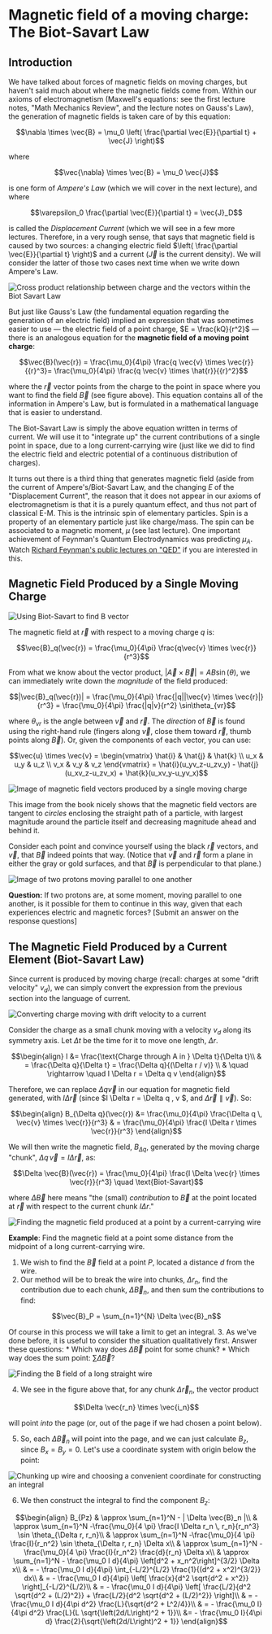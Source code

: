 # Magnetic field of a moving charge: The Biot-Savart Law

## Introduction

We have talked about forces of magnetic fields on moving charges, but haven't said much about where the magnetic fields come from. Within our axioms of electromagnetism (Maxwell's equations: see the first lecture notes, "Math Mechanics Review", and the lecture notes on Gauss's Law), the generation of magnetic fields is taken care of by this equation:
```math
\nabla \times \vec{B} = \mu_0 \left( \frac{\partial \vec{E}}{\partial t} + \vec{J} \right)
```
where
```math
\vec{\nabla} \times \vec{B} = \mu_0 \vec{J}
```
is one form of *Ampere's Law* (which we will cover in the next lecture), and where 
```math
\varepsilon_0 \frac{\partial \vec{E}}{\partial t} = \vec{J}_D
```
is called the *Displacement Current* (which we will see in a few more lectures. Therefore, in a very rough sense, that says that magnetic field is caused by two sources: a changing electric field $\left( \frac{\partial \vec{E}}{\partial t} \right)$ and a current $(\vec{J}$ is the current density). We will consider the latter of those two cases next time when we write down Ampere's Law.

![Cross product relationship between charge and the vectors within the Biot Savart Law](images/12_v-cross-r.png)

But just like Gauss's Law (the fundamental equation regarding the generation of an electric field) implied an expression that was sometimes easier to use — the electric field of a point charge, $E = \frac{kQ}{r^2}$ — there is an analogous equation for the **magnetic field of a moving point charge**:
```math
\vec{B}(\vec{r}) = \frac{\mu_0}{4\pi} \frac{q \vec{v} \times \vec{r}}{{r}^3}= \frac{\mu_0}{4\pi} \frac{q \vec{v} \times \hat{r}}{{r}^2}
```
where the $\vec{r}$ vector points from the charge to the point in space where you want to find the field $\vec{B}$ (see figure above). This equation contains all of the information in Ampere's Law, but is formulated in a mathematical language that is easier to understand.

The Biot-Savart Law is simply the above equation written in terms of current. We will use it to "integrate up" the current contributions of a single point in space, due to a long current-carrying wire (just like we did to find the electric field and electric potential of a continuous distribution of charges).

It turns out there is a third thing that generates magnetic field (aside from the current of Ampere's/Biot-Savart Law, and the changing $E$ of the "Displacement Current", the reason that it does not appear in our axioms of electromagnetism is that it is a purely quantum effect, and thus not part of classical E-M. This is the intrinsic spin of elementary particles. Spin is a property of an elementary particle just like charge/mass. The spin can be associated to a magnetic moment, $\mu$ (see last lecture). One important achievement of Feynman's Quantum Electrodynamics was predicting $\mu_A$.  Watch [Richard Feynman's public lectures on "QED"](http://www.vega.org.uk/video/subseries/8) if you are interested in this.


## Magnetic Field Produced by a Single Moving Charge

![Using Biot-Savart to find B vector](images/12_v-cross-r-II.png)

The magnetic field at $\vec{r}$ with respect to a moving charge $q$ is:
```math
\vec{B}_q(\vec{r}) = \frac{\mu_0}{4\pi} \frac{q\vec{v} \times \vec{r}}{r^3}
```
From what we know about the vector product, $|\vec{A} \times \vec{B}| = AB \sin(\theta)$, we can immediately write down the *magnitude* of the field produced:
```math
|\vec{B}_q(\vec{r})| = \frac{\mu_0}{4\pi} \frac{|q||\vec{v} \times \vec{r}|}{r^3} = \frac{\mu_0}{4\pi} \frac{|q|v}{r^2} \sin\theta_{vr}
```
where $\theta_{vr}$ is the angle between $\vec{v}$ and $\vec{r}$. The *direction* of $\vec{B}$ is found using the right-hand rule (fingers along $\vec{v}$, close them toward $\vec{r}$, thumb points along $\vec{B}$). Or, given the components of each vector, you can use:
```math
\vec{u} \times \vec{v} = \begin{vmatrix} \hat{i} & \hat{j} & \hat{k} \\ u_x & u_y & u_z \\ v_x & v_y & v_z \end{vmatrix} = \hat{i}(u_yv_z-u_zv_y) - \hat{j}(u_xv_z-u_zv_x) + \hat{k}(u_xv_y-u_yv_x)
```

![Image of magnetic field vectors produced by a single moving charge](images/12_B-field-of-point.png)

This image from the book nicely shows that the magnetic field vectors are tangent to *circles* enclosing the straight path of a particle, with largest magnitude around the particle itself and decreasing magnitude ahead and behind it.

Consider each point and convince yourself using the black $\vec{r}$ vectors, and $\vec{v}$, that $\vec{B}$ indeed points that way. (Notice that $\vec{v}$ and $\vec{r}$ form a plane in either the gray or gold surfaces, and that $\vec{B}$ is perpendicular to that plane.)

![Image of two protons moving parallel to one another](images/12_two-particles-parallel-velocity.png)

**Question:** If two protons are, at some moment, moving parallel to one another, is it possible for them to continue in this way, given that each experiences electric and magnetic forces? [Submit an answer on the response questions]


## The Magnetic Field Produced by a Current Element (Biot-Savart Law)

Since current is produced by moving charge (recall: charges at some "drift velocity" $v_d$), we can simply convert the expression from the previous section into the language of current.

![Converting charge moving with drift velocity to a current](images/12_cylindrical-charge-current.png)

Consider the charge as a small chunk moving with a velocity $v_d$ along its symmetry axis. Let $\Delta t$ be the time for it to move one length, $\Delta r$.
```math
\begin{align}
I &= \frac{\text{Charge through A in } \Delta t}{\Delta t}\\
& = \frac{\Delta q}{\Delta t} = \frac{\Delta q}{(\Delta r / v)} \\
& \quad \rightarrow \quad I \Delta r = \Delta q v 
\end{align}
```
Therefore, we can replace $\Delta q \vec{v}$ in our equation for magnetic field generated, with $I \Delta \vec{r}$ (since $I \Delta r = \Delta q \, v $, and $\Delta \vec{r} \parallel \vec{v}$). So:
```math
\begin{align}
B_{\Delta q}(\vec{r}) &= \frac{\mu_0}{4\pi} \frac{\Delta q \, \vec{v} \times \vec{r}}{r^3}
& = \frac{\mu_0}{4\pi} \frac{I \Delta r \times \vec{r}}{r^3}
\end{align}
```
We will then write the magnetic field, $B_{\Delta q}$, generated by the moving charge "chunk", $\Delta q \, \vec{v} = I \Delta \vec{r}$, as:
```math
\Delta \vec{B}(\vec{r}) = \frac{\mu_0}{4\pi} \frac{I \Delta \vec{r} \times \vec{r}}{r^3} \quad \text{Biot-Savart}
```
where $\Delta \vec{B}$ here means "the (small) *contribution* to $\vec{B}$ at the point located at $\vec{r}$ with respect to the current chunk $I \Delta r$."

![Finding the magnetic field produced at a point by a current-carrying wire](images/12_magnetic-field-wire.png)

**Example**: Find the magnetic field at a point some distance from the midpoint of a long current-carrying wire.
1. We wish to find the $\vec{B}$ field at a point $P$, located a distance $d$ from the wire.
2. Our method will be to break the wire into chunks, $\Delta r_n$, find the contribution due to each chunk, $\Delta \vec{B}_n$, and then sum the contributions to find:
```math
\vec{B}_P = \sum_{n=1}^{N} \Delta \vec{B}_n
```
Of course in this process we will take a limit to get an integral.
3. As we've done before, it is useful to consider the situation qualitatively first. Answer these questions:
    * Which way does $\Delta \vec{B}$ point for some chunk? 
    * Which way does the sum point: $\sum \Delta \vec{B}$?

![Finding the B field of a long straight wire](images/12_long-straight-wire-B-I.png)

4. We see in the figure above that, for any chunk $\Delta \vec{r}_n$, the vector product
```math
\Delta \vec{r_n} \times \vec{i_n}
```
will point *into* the page (or, out of the page if we had chosen a point below).


5. So, each $\Delta \vec{B}_n$ will point into the page, and we can just calculate $B_z$, since $B_x = B_y = 0$. Let's use a coordinate system with origin below the point:

![Chunking up wire and choosing a convenient coordinate for constructing an integral](images/12_long-straight-wire-B-II.png)

6. We then construct the integral to find the component $B_z$:
```math
\begin{align}
B_{Pz} & \approx \sum_{n=1}^N - | \Delta \vec{B}_n |\\
& \approx \sum_{n=1}^N -\frac{\mu_0}{4 \pi} \frac{I \Delta r_n \, r_n}{r_n^3} \sin \theta_{\Delta r, r_n}\\
& \approx \sum_{n=1}^N -\frac{\mu_0}{4 \pi} \frac{I}{r_n^2}  \sin \theta_{\Delta r, r_n} \Delta x\\
& \approx \sum_{n=1}^N -\frac{\mu_0}{4 \pi} \frac{I}{r_n^2} \frac{d}{r_n} \Delta x\\
& \approx \sum_{n=1}^N - \frac{\mu_0 I d}{4\pi} \left[d^2 + x_n^2\right]^{3/2} \Delta x\\
& = - \frac{\mu_0 I d}{4\pi} \int_{-L/2}^{L/2} \frac{1}{(d^2 + x^2)^{3/2}} dx\\
& = - \frac{\mu_0 I d}{4\pi} \left[ \frac{x}{d^2 \sqrt{d^2 + x^2}} \right]_{-L/2}^{L/2}\\
& = - \frac{\mu_0 I d}{4\pi} \left[ \frac{L/2}{d^2 \sqrt{d^2 + (L/2)^2}} + \frac{L/2}{d^2 \sqrt{d^2 + (L/2)^2}} \right]\\
& = - \frac{\mu_0 I d}{4\pi d^2} \frac{L}{\sqrt{d^2 + L^2/4}}\\
& = - \frac{\mu_0 I}{4\pi d^2} \frac{L}{L \sqrt{\left(2d/L\right)^2 + 1}}\\
&= - \frac{\mu_0 I}{4\pi d} \frac{2}{\sqrt{\left(2d/L\right)^2 + 1}}
\end{align}
```




